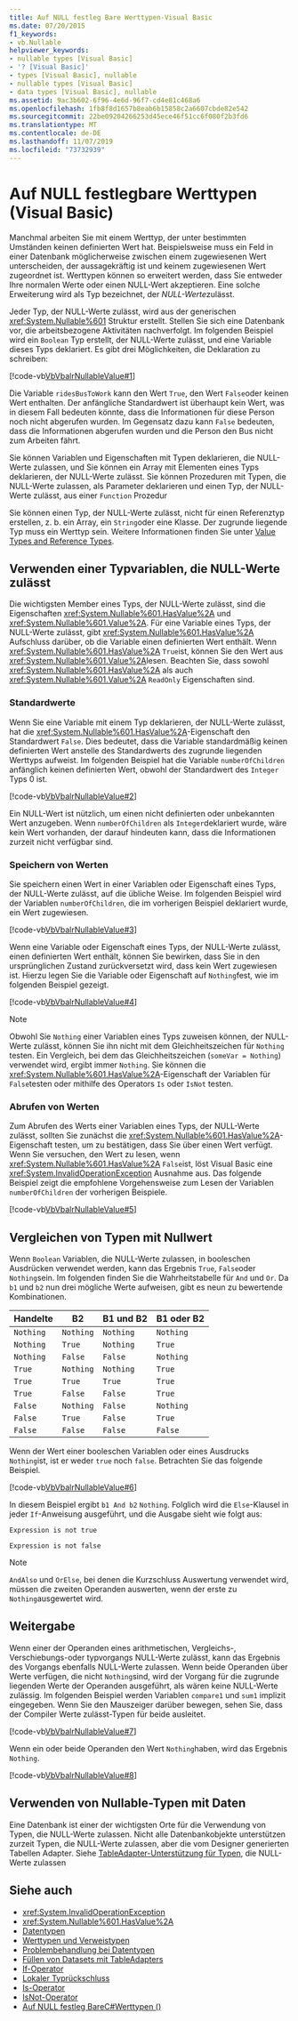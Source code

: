 ```yaml
---
title: Auf NULL festleg Bare Werttypen-Visual Basic
ms.date: 07/20/2015
f1_keywords:
- vb.Nullable
helpviewer_keywords:
- nullable types [Visual Basic]
- '? [Visual Basic]'
- types [Visual Basic], nullable
- nullable types [Visual Basic]
- data types [Visual Basic], nullable
ms.assetid: 9ac3b602-6f96-4e6d-96f7-cd4e81c468a6
ms.openlocfilehash: 1fb8f8d1657b8eab6b15858c2a6607cbde82e542
ms.sourcegitcommit: 22be09204266253d45ece46f51cc6f080f2b3fd6
ms.translationtype: MT
ms.contentlocale: de-DE
ms.lasthandoff: 11/07/2019
ms.locfileid: "73732939"
---
```

# <a name="nullable-value-types-visual-basic"></a>Auf NULL festlegbare Werttypen (Visual Basic)

Manchmal arbeiten Sie mit einem Werttyp, der unter bestimmten Umständen keinen definierten Wert hat. Beispielsweise muss ein Feld in einer Datenbank möglicherweise zwischen einem zugewiesenen Wert unterscheiden, der aussagekräftig ist und keinem zugewiesenen Wert zugeordnet ist. Werttypen können so erweitert werden, dass Sie entweder Ihre normalen Werte oder einen NULL-Wert akzeptieren. Eine solche Erweiterung wird als Typ bezeichnet, der *NULL-Werte*zulässt.

Jeder Typ, der NULL-Werte zulässt, wird aus der generischen <xref:System.Nullable%601> Struktur erstellt. Stellen Sie sich eine Datenbank vor, die arbeitsbezogene Aktivitäten nachverfolgt. Im folgenden Beispiel wird ein `Boolean` Typ erstellt, der NULL-Werte zulässt, und eine Variable dieses Typs deklariert. Es gibt drei Möglichkeiten, die Deklaration zu schreiben:

[!code-vb[VbVbalrNullableValue#1](../../../../../samples/snippets/visualbasic/VS_Snippets_VBCSharp/VbVbalrNullableValue/VB/Class1.vb#1)]

Die Variable `ridesBusToWork` kann den Wert `True`, den Wert `False`oder keinen Wert enthalten. Der anfängliche Standardwert ist überhaupt kein Wert, was in diesem Fall bedeuten könnte, dass die Informationen für diese Person noch nicht abgerufen wurden. Im Gegensatz dazu kann `False` bedeuten, dass die Informationen abgerufen wurden und die Person den Bus nicht zum Arbeiten fährt.

Sie können Variablen und Eigenschaften mit Typen deklarieren, die NULL-Werte zulassen, und Sie können ein Array mit Elementen eines Typs deklarieren, der NULL-Werte zulässt. Sie können Prozeduren mit Typen, die NULL-Werte zulassen, als Parameter deklarieren und einen Typ, der NULL-Werte zulässt, aus einer `Function` Prozedur

Sie können einen Typ, der NULL-Werte zulässt, nicht für einen Referenztyp erstellen, z. b. ein Array, ein `String`oder eine Klasse. Der zugrunde liegende Typ muss ein Werttyp sein. Weitere Informationen finden Sie unter [Value Types and Reference Types](value-types-and-reference-types.md).

## <a name="using-a-nullable-type-variable"></a>Verwenden einer Typvariablen, die NULL-Werte zulässt

Die wichtigsten Member eines Typs, der NULL-Werte zulässt, sind die Eigenschaften <xref:System.Nullable%601.HasValue%2A> und <xref:System.Nullable%601.Value%2A>. Für eine Variable eines Typs, der NULL-Werte zulässt, gibt <xref:System.Nullable%601.HasValue%2A> Aufschluss darüber, ob die Variable einen definierten Wert enthält. Wenn <xref:System.Nullable%601.HasValue%2A> `True`ist, können Sie den Wert aus <xref:System.Nullable%601.Value%2A>lesen. Beachten Sie, dass sowohl <xref:System.Nullable%601.HasValue%2A> als auch <xref:System.Nullable%601.Value%2A> `ReadOnly` Eigenschaften sind.

### <a name="default-values"></a>Standardwerte

Wenn Sie eine Variable mit einem Typ deklarieren, der NULL-Werte zulässt, hat die <xref:System.Nullable%601.HasValue%2A>-Eigenschaft den Standardwert `False`. Dies bedeutet, dass die Variable standardmäßig keinen definierten Wert anstelle des Standardwerts des zugrunde liegenden Werttyps aufweist. Im folgenden Beispiel hat die Variable `numberOfChildren` anfänglich keinen definierten Wert, obwohl der Standardwert des `Integer` Typs 0 ist.

[!code-vb[VbVbalrNullableValue#2](../../../../../samples/snippets/visualbasic/VS_Snippets_VBCSharp/VbVbalrNullableValue/VB/Class1.vb#2)]

Ein NULL-Wert ist nützlich, um einen nicht definierten oder unbekannten Wert anzugeben. Wenn `numberOfChildren` als `Integer`deklariert wurde, wäre kein Wert vorhanden, der darauf hindeuten kann, dass die Informationen zurzeit nicht verfügbar sind.

### <a name="storing-values"></a>Speichern von Werten

Sie speichern einen Wert in einer Variablen oder Eigenschaft eines Typs, der NULL-Werte zulässt, auf die übliche Weise. Im folgenden Beispiel wird der Variablen `numberOfChildren`, die im vorherigen Beispiel deklariert wurde, ein Wert zugewiesen.

[!code-vb[VbVbalrNullableValue#3](../../../../../samples/snippets/visualbasic/VS_Snippets_VBCSharp/VbVbalrNullableValue/VB/Class1.vb#3)]

Wenn eine Variable oder Eigenschaft eines Typs, der NULL-Werte zulässt, einen definierten Wert enthält, können Sie bewirken, dass Sie in den ursprünglichen Zustand zurückversetzt wird, dass kein Wert zugewiesen ist. Hierzu legen Sie die Variable oder Eigenschaft auf `Nothing`fest, wie im folgenden Beispiel gezeigt.

[!code-vb[VbVbalrNullableValue#4](../../../../../samples/snippets/visualbasic/VS_Snippets_VBCSharp/VbVbalrNullableValue/VB/Class1.vb#4)]

> [!NOTE]
> Obwohl Sie `Nothing` einer Variablen eines Typs zuweisen können, der NULL-Werte zulässt, können Sie ihn nicht mit dem Gleichheitszeichen für `Nothing` testen. Ein Vergleich, bei dem das Gleichheitszeichen (`someVar = Nothing`) verwendet wird, ergibt immer `Nothing`. Sie können die <xref:System.Nullable%601.HasValue%2A>-Eigenschaft der Variablen für `False`testen oder mithilfe des Operators `Is` oder `IsNot` testen.

### <a name="retrieving-values"></a>Abrufen von Werten

Zum Abrufen des Werts einer Variablen eines Typs, der NULL-Werte zulässt, sollten Sie zunächst die <xref:System.Nullable%601.HasValue%2A>-Eigenschaft testen, um zu bestätigen, dass Sie über einen Wert verfügt. Wenn Sie versuchen, den Wert zu lesen, wenn <xref:System.Nullable%601.HasValue%2A> `False`ist, löst Visual Basic eine <xref:System.InvalidOperationException> Ausnahme aus. Das folgende Beispiel zeigt die empfohlene Vorgehensweise zum Lesen der Variablen `numberOfChildren` der vorherigen Beispiele.

[!code-vb[VbVbalrNullableValue#5](../../../../../samples/snippets/visualbasic/VS_Snippets_VBCSharp/VbVbalrNullableValue/VB/Class1.vb#5)]

## <a name="comparing-nullable-types"></a>Vergleichen von Typen mit Nullwert

Wenn `Boolean` Variablen, die NULL-Werte zulassen, in booleschen Ausdrücken verwendet werden, kann das Ergebnis `True`, `False`oder `Nothing`sein. Im folgenden finden Sie die Wahrheitstabelle für `And` und `Or`. Da `b1` und `b2` nun drei mögliche Werte aufweisen, gibt es neun zu bewertende Kombinationen.

|Handelte|B2|B1 und B2|B1 oder B2|
|--------|--------|---------------|--------------|
|`Nothing`|`Nothing`|`Nothing`|`Nothing`|
|`Nothing`|`True`|`Nothing`|`True`|
|`Nothing`|`False`|`False`|`Nothing`|
|`True`|`Nothing`|`Nothing`|`True`|
|`True`|`True`|`True`|`True`|
|`True`|`False`|`False`|`True`|
|`False`|`Nothing`|`False`|`Nothing`|
|`False`|`True`|`False`|`True`|
|`False`|`False`|`False`|`False`|

Wenn der Wert einer booleschen Variablen oder eines Ausdrucks `Nothing`ist, ist er weder `true` noch `false`. Betrachten Sie das folgende Beispiel.

[!code-vb[VbVbalrNullableValue#6](../../../../../samples/snippets/visualbasic/VS_Snippets_VBCSharp/VbVbalrNullableValue/VB/Class1.vb#6)]

In diesem Beispiel ergibt `b1 And b2` `Nothing`. Folglich wird die `Else`-Klausel in jeder `If`-Anweisung ausgeführt, und die Ausgabe sieht wie folgt aus:

`Expression is not true`

`Expression is not false`

> [!NOTE]
> `AndAlso` und `OrElse`, bei denen die Kurzschluss Auswertung verwendet wird, müssen die zweiten Operanden auswerten, wenn der erste zu `Nothing`ausgewertet wird.

## <a name="propagation"></a>Weitergabe

Wenn einer der Operanden eines arithmetischen, Vergleichs-, Verschiebungs-oder typvorgangs NULL-Werte zulässt, kann das Ergebnis des Vorgangs ebenfalls NULL-Werte zulassen. Wenn beide Operanden über Werte verfügen, die nicht `Nothing`sind, wird der Vorgang für die zugrunde liegenden Werte der Operanden ausgeführt, als wären keine NULL-Werte zulässig. Im folgenden Beispiel werden Variablen `compare1` und `sum1` implizit eingegeben. Wenn Sie den Mauszeiger darüber bewegen, sehen Sie, dass der Compiler Werte zulässt-Typen für beide ausleitet.

[!code-vb[VbVbalrNullableValue#7](../../../../../samples/snippets/visualbasic/VS_Snippets_VBCSharp/VbVbalrNullableValue/VB/Class1.vb#7)]

Wenn ein oder beide Operanden den Wert `Nothing`haben, wird das Ergebnis `Nothing`.

[!code-vb[VbVbalrNullableValue#8](../../../../../samples/snippets/visualbasic/VS_Snippets_VBCSharp/VbVbalrNullableValue/VB/Class1.vb#8)]

## <a name="using-nullable-types-with-data"></a>Verwenden von Nullable-Typen mit Daten

Eine Datenbank ist einer der wichtigsten Orte für die Verwendung von Typen, die NULL-Werte zulassen. Nicht alle Datenbankobjekte unterstützen zurzeit Typen, die NULL-Werte zulassen, aber die vom Designer generierten Tabellen Adapter. Siehe [TableAdapter-Unterstützung für Typen](/visualstudio/data-tools/fill-datasets-by-using-tableadapters#tableadapter-support-for-nullable-types), die NULL-Werte zulassen

## <a name="see-also"></a>Siehe auch

- <xref:System.InvalidOperationException>
- <xref:System.Nullable%601.HasValue%2A>
- [Datentypen](index.md)
- [Werttypen und Verweistypen](value-types-and-reference-types.md)
- [Problembehandlung bei Datentypen](troubleshooting-data-types.md)
- [Füllen von Datasets mit TableAdapters](/visualstudio/data-tools/fill-datasets-by-using-tableadapters)
- [If-Operator](../../../language-reference/operators/if-operator.md)
- [Lokaler Typrückschluss](../variables/local-type-inference.md)
- [Is-Operator](../../../language-reference/operators/is-operator.md)
- [IsNot-Operator](../../../language-reference/operators/isnot-operator.md)
- [Auf NULL festleg BareC#Werttypen ()](../../../../csharp/language-reference/builtin-types/nullable-value-types.md)
